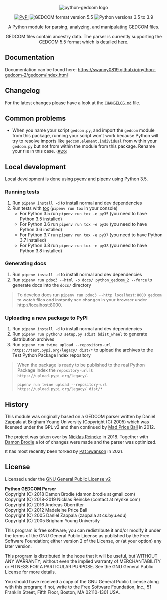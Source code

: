 <p style="text-align:center;">
  <img src="logo.png" alt="python-gedcom logo">
</p>

<p style="text-align:center;">
    <a href="https://pypi.org/project/python-gedcom-2/" target="_blank"><img src="https://img.shields.io/badge/Pypi%20version-1.4.0-blue.svg" alt="PyPI"></a>
    <img src="https://img.shields.io/badge/GEDCOM%20format%20version-5.5-yellowgreen.svg" alt="GEDCOM format version 5.5">
    <img src="https://img.shields.io/badge/Python%20versions-3.5%20to%203.9-yellowgreen.svg" alt="Python versions 3.5 to 3.9">
</p>

<p style="text-align:center;">
    A Python module for parsing, analyzing, and manipulating GEDCOM files.
</p>

<p style="text-align:center;">
    GEDCOM files contain ancestry data. The parser is currently supporting the GEDCOM 5.5 format which is detailed
    <a href="https://chronoplexsoftware.com/gedcomvalidator/gedcom/gedcom-5.5.pdf" target="_blank">here</a>.
</p>

## Documentation

Documentation can be found here: https://swanny0819.github.io/python-gedcom-2/gedcom/index.html

## Changelog

For the latest changes please have a look at the [`CHANGELOG.md`](CHANGELOG.md) file.

## Common problems

* When you name your script `gedcom.py`, and import the `gedcom` module from this package, running your script won't
  work because Python will try to resolve imports like `gedcom.element.individual` from within your `gedcom.py` but
  not from within the module from this package. Rename your file in this case. ([#26](https://github.com/nickreynke/python-gedcom/issues/26))

## Local development

Local development is done using [pyenv](https://github.com/pyenv/pyenv) and
[pipenv](https://github.com/pypa/pipenv) using Python 3.5.

### Running tests

1. Run `pipenv install -d` to install normal and dev dependencies
1. Run tests with [tox](https://tox.readthedocs.io/en/latest/index.html) (`pipenv run tox` in your console)
    * For Python 3.5 run `pipenv run tox -e py35` (you need to have Python 3.5 installed)
    * For Python 3.6 run `pipenv run tox -e py36` (you need to have Python 3.6 installed)
    * For Python 3.7 run `pipenv run tox -e py37` (you need to have Python 3.7 installed)
    * For Python 3.8 run `pipenv run tox -e py38` (you need to have Python 3.8 installed)

### Generating docs

1. Run `pipenv install -d` to install normal and dev dependencies
1. Run `pipenv run pdoc3 --html -o docs/ python_gedcom_2 --force` to generate docs into the `docs/` directory

> To develop docs run `pipenv run pdoc3 --http localhost:8000 gedcom`
> to watch files and instantly see changes in your browser under http://localhost:8000.

### Uploading a new package to PyPI

1. Run `pipenv install -d` to install normal and dev dependencies
1. Run `pipenv run python3 setup.py sdist bdist_wheel` to generate distribution archives
1. Run `pipenv run twine upload --repository-url https://test.pypi.org/legacy/ dist/*` to upload the archives to the Test Python Package Index repository

> When the package is ready to be published to the real Python Package Index
the `repository-url` is `https://upload.pypi.org/legacy/`.
>
> `pipenv run twine upload --repository-url https://upload.pypi.org/legacy/ dist/*`

## History

This module was originally based on a GEDCOM parser written by 
Daniel Zappala at Brigham Young University (Copyright (C) 2005) which
was licensed under the GPL v2 and then continued by
[Mad Price Ball](https://github.com/madprime) in 2012.

The project was taken over by [Nicklas Reincke](https://github.com/nickreynke) in 2018.
Together with [Damon Brodie](https://github.com/nomadyow) a lot of changes were made and the parser was optimized.

It has most recently been forked by [Pat Swanson](https://github.com/swanny0819) in 2021.

## License

Licensed under the [GNU General Public License v2](http://www.gnu.org/licenses/gpl-2.0.html)

**Python GEDCOM Parser**
<br>Copyright (C) 2018 Damon Brodie (damon.brodie at gmail.com)
<br>Copyright (C) 2018-2019 Nicklas Reincke (contact at reynke.com)
<br>Copyright (C) 2016 Andreas Oberritter
<br>Copyright (C) 2012 Madeleine Price Ball
<br>Copyright (C) 2005 Daniel Zappala (zappala at cs.byu.edu)
<br>Copyright (C) 2005 Brigham Young University

This program is free software; you can redistribute it and/or modify
it under the terms of the GNU General Public License as published by
the Free Software Foundation; either version 2 of the License, or
(at your option) any later version.

This program is distributed in the hope that it will be useful,
but WITHOUT ANY WARRANTY; without even the implied warranty of
MERCHANTABILITY or FITNESS FOR A PARTICULAR PURPOSE.  See the
GNU General Public License for more details.

You should have received a copy of the GNU General Public License along
with this program; if not, write to the Free Software Foundation, Inc.,
51 Franklin Street, Fifth Floor, Boston, MA 02110-1301 USA.
